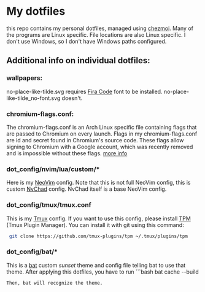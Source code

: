 # My dotfiles
this repo contains my personal dotfiles, managed using [chezmoi](https://github.com/twpayne/chezmoi).
Many of the programs are Linux specific. File locations are also Linux specific. I don't use Windows, so I don't have Windows paths configured.

## Additional info on individual dotfiles:
### wallpapers:
no-place-like-tilde.svg requires [Fira Code](https://github.com/tonsky/FiraCode) font to be installed. no-place-like-tilde_no-font.svg doesn't.

### chromium-flags.conf:
The chromium-flags.conf is an Arch Linux specific file containing flags that are passed to Chromium on every launch. Flags in my chromium-flags.conf are id and secret found in Chromium's source code. These flags allow signing to Chromium with a Google account, which was recently removed and is impossible without these flags.
[more info](https://stackoverflow.com/questions/67459316/enabling-chromium-to-sync-with-google-account)

### dot_config/nvim/lua/custom/*
Here is my [NeoVim](https://github.com/neovim/neovim) config. Note that this is not full NeoVim config, this is custom [NvChad](https://github.com/NvChad/NvChad) config. NvChad itself is a base NeoVim config.

### dot_config/tmux/tmux.conf
This is my [Tmux](https://github.com/tmux/tmux) config.
If you want to use this config, please install [TPM](https://github.com/tmux-plugins/tpm) (Tmux Plugin Manager).
You can install it with git using this command:
```bash 
 git clone https://github.com/tmux-plugins/tpm ~/.tmux/plugins/tpm 
 ```

### dot_config/bat/*
This is a [bat](https://github.com/sharkdp/bat) custom *sunset* theme and config file telling bat to use that theme.
After applying this dotfiles, you have to run ```bash
bat cache --build
```
Then, bat will recognize the theme.
